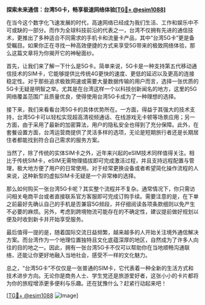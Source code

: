 **探索未来通信：台湾5G卡，畅享极速网络体验[[TG💪+ @esim1088](https://t.me/s/esim1088)]**

在当今这个数字化飞速发展的时代，高速网络已经成为我们生活、工作和娱乐中不可或缺的一部分。而作为全球科技前沿的代表之一，台湾不仅拥有先进的通信技术，更推出了多种适合不同需求的手机卡和流量卡产品，其中“台湾5G卡”更是备受瞩目。如果你正在寻找一种高效便捷的方式来享受5G带来的极致网络体验，那么这篇文章将为你揭开它的神秘面纱。

首先，让我们来了解一下什么是5G卡。简单来说，5G卡是一种支持第五代移动通信技术的SIM卡，它能够提供比传统4G更快的速度、更低的延迟以及更高的连接稳定性。对于那些追求极致网速或需要大量数据传输的用户而言，选择一张优质的5G卡无疑是明智之举。尤其是在台湾这样一个以科技创新闻名的地方，这里的5G网络覆盖范围广且质量优良，使得使用台湾5G卡成为了一种理想的选择。

接下来，我们来看看台湾5G卡的具体优势所在。一方面，得益于其强大的技术支持，台湾5G卡可以轻松实现超高清视频通话、在线游戏无卡顿等场景应用；另一方面，由于采用了最新的加密算法，用户的隐私安全也得到了充分保障。此外，在套餐设置方面，台湾运营商提供了灵活多样的选项，无论是短期旅行者还是长期居住者都能找到符合自己需求的服务方案。

当然了，除了传统的实体SIM卡之外，近年来兴起的eSIM技术同样值得关注。相比于传统SIM卡，eSIM无需物理插拔即可完成激活过程，并且支持远程配置与管理，极大地方便了用户的日常使用。对于经常更换设备或者希望简化操作流程的人来说，这种新型的虚拟SIM卡无疑是一个非常棒的选择。

那么如何购买一张台湾5G卡呢？其实整个流程并不复杂。通常情况下，你只需访问相关电商平台或者直接联系官方客服即可完成订购手续。需要注意的是，在下单之前最好先确认自己的手机是否兼容5G频段，并仔细阅读各项条款细则以免产生不必要的麻烦。另外，考虑到跨境物流可能存在的不确定性，建议提前做好规划以便及时收到新卡并开始享受服务。

最后值得一提的是，随着国际交流日益频繁，越来越多的人开始关注境外通信解决方案。而台湾作为一个地理位置独特且文化底蕴深厚的地区，自然成为了许多人向往的目的地之一。因此，拥有一张台湾5G卡不仅可以帮助你在当地顺畅沟通联络，还能让你更好地融入当地社会，感受不一样的文化魅力。

总之，“台湾5G卡”不仅仅是一张普通的SIM卡，它代表着一种全新的生活方式和技术进步方向。无论你是商务人士、学生党还是旅游爱好者，这张小小的卡片都将为你的旅程增添更多便利与乐趣。还在犹豫什么？赶紧行动起来吧！

[[TG💪+ @esim1088](https://t.me/s/esim1088) ![Image](https://i.postimg.cc/4NQfJmqS/Snipaste-2025-05-13-00-14-12.png)]